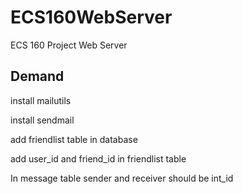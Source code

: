 # ECS160WebServer
ECS 160 Project Web Server
## Demand
install mailutils 

install sendmail

add friendlist table in database

add user_id and friend_id in friendlist table

In message table sender and receiver should be int_id

